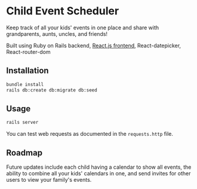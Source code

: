 # Child Event Scheduler

Keep track of all your kids' events in one place and share with grandparents, aunts, uncles, and friends! 

Built using Ruby on Rails backend, [React.js frontend](https://github.com/madelinevogel/child-event-planner-frontend), React-datepicker, React-router-dom

## Installation

```bash
bundle install
rails db:create db:migrate db:seed
```

## Usage

```bash
rails server
```

You can test web requests as documented in the `requests.http` file.

## Roadmap

Future updates include each child having a calendar to show all events, the ability to combine all your kids' calendars in one, and send invites for other users to view your family's events.
